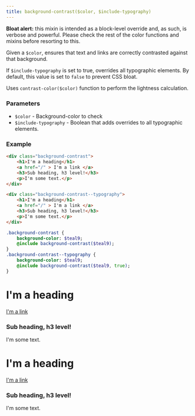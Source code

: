 ```yaml
---
title: background-contrast($color, $include-typography)
---
```


__Bloat alert:__ this mixin is intended as a block-level override and, as such, is verbose and powerful. Please check the rest of the color functions and mixins before resorting to this.

Given a `$color`, ensures that text and links are correctly contrasted against that background.

If `$include-typography` is set to true, overrides all typographic elements. By default, this value is set to `false` to prevent CSS bloat.

Uses `contrast-color($color)` function to perform the lightness calculation.

### Parameters

- `$color` - Background-color to check
- `$include-typography` - Boolean that adds overrides to all typographic elements.

### Example

```html
<div class="background-contrast">
    <h1>I'm a heading</h1>
    <a href="/" > I'm a link </a>
    <h3>Sub heading, h3 level!</h3>
    <p>I'm some text.</p>
</div>

<div class="background-contrast--typography">
    <h1>I'm a heading</h1>
    <a href="/" > I'm a link </a>
    <h3>Sub heading, h3 level!</h3>
    <p>I'm some text.</p>
</div>
```

```sass
.background-contrast {
    background-color: $teal9;
    @include background-contrast($teal9);
}
.background-contrast--typography {
    background-color: $teal9;
    @include background-contrast($teal9, true);
}
```

<div class="p mb background-contrast">
    <h1>I'm a heading</h1>
    <a href="/" > I'm a link </a>
    <h3>Sub heading, h3 level!</h3>
    <p>I'm some text.</p>
</div>

<div class="p background-contrast--typography">
    <h1>I'm a heading</h1>
    <a href="/" > I'm a link </a>
    <h3>Sub heading, h3 level!</h3>
    <p>I'm some text.</p>
</div>